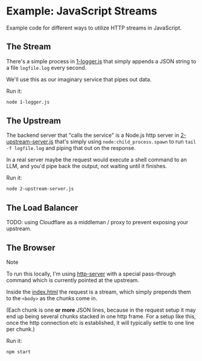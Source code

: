 # Example: JavaScript Streams

Example code for different ways to utilize HTTP streams in JavaScript.

## The Stream

There's a simple process in [1-logger.js](./1-logger.js) that simply appends a JSON string to a file `logfile.log` every second.

We'll use this as our imaginary service that pipes out data.

Run it:

```bash
node 1-logger.js
```

## The Upstream

The backend server that "calls the service" is a Node.js http server in [2-upstream-server.js](./2-upstream-server.js) that's simply using `node:child_process.spawn` to run `tail -f logfile.log` and piping that out on the response.

In a real server maybe the request would execute a shell command to an LLM, and you'd pipe back the output, not waiting until it finishes.

Run it:

```bash
node 2-upstream-server.js
```

## The Load Balancer

TODO: using Cloudflare as a middleman / proxy to prevent exposing your upstream.

## The Browser

> [!NOTE]
> To run this locally, I'm using [http-server](https://www.npmjs.com/package/http-server) with a special pass-through command which is currently pointed at the upstream.

Inside the [index.html](./4-browser/index.html) the request is a stream, which simply prepends them to the `<body>` as the chunks come in.

(Each chunk is one **or more** JSON lines, because in the request setup it may end up being several chunks stacked in one http frame. For a setup like this, once the http connection etc is established, it will typically settle to one line per chunk.)

Run it:

```bash
npm start
```
